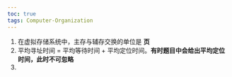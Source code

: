 ```yaml
---
toc: true
tags: Computer-Organization
---
```


1. 在虚拟存储系统中，主存与辅存交换的单位是 **页**
2. 平均寻址时间 = 平均等待时间 + 平均定位时间。**有时题目中会给出平均定位时间，此时不可忽略**
3. 

